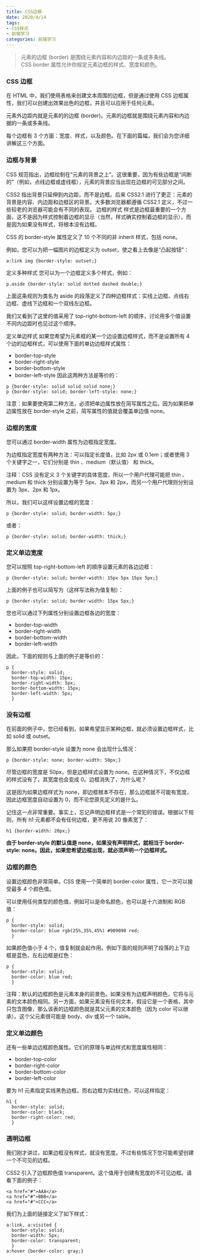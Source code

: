 ```yaml
---
title: CSS边框
date: 2020/4/14
tags: 
- CSS样式
- 前端学习
categories: 前端学习
---
```





> 元素的边框 (border) 是围绕元素内容和内边距的一条或多条线。  
> CSS border 属性允许你规定元素边框的样式、宽度和颜色。

<!-- more -->

### CSS 边框

在 HTML 中，我们使用表格来创建文本周围的边框，但是通过使用 CSS 边框属性，我们可以创建出效果出色的边框，并且可以应用于任何元素。

元素外边距内就是元素的的边框 (border)。元素的边框就是围绕元素内容和内边据的一条或多条线。

每个边框有 3 个方面：宽度、样式，以及颜色。在下面的篇幅，我们会为您详细讲解这三个方面。
### 边框与背景
CSS 规范指出，边框绘制在“元素的背景之上”。这很重要，因为有些边框是“间断的”（例如，点线边框或虚线框），元素的背景应当出现在边框的可见部分之间。

CSS2 指出背景只延伸到内边距，而不是边框。后来 CSS2.1 进行了更正：元素的背景是内容、内边距和边框区的背景。大多数浏览器都遵循 CSS2.1 定义，不过一些较老的浏览器可能会有不同的表现。
边框的样式
样式是边框最重要的一个方面，这不是因为样式控制着边框的显示（当然，样式确实控制着边框的显示），而是因为如果没有样式，将根本没有边框。

CSS 的 border-style 属性定义了 10 个不同的非 inherit 样式，包括 none。

例如，您可以为把一幅图片的边框定义为 outset，使之看上去像是“凸起按钮”：
```
a:link img {border-style: outset;}
```
定义多种样式
您可以为一个边框定义多个样式，例如：
```
p.aside {border-style: solid dotted dashed double;}
```
上面这条规则为类名为 aside 的段落定义了四种边框样式：实线上边框、点线右边框、虚线下边框和一个双线左边框。

我们又看到了这里的值采用了 top-right-bottom-left 的顺序，讨论用多个值设置不同内边距时也见过这个顺序。

定义单边样式
如果您希望为元素框的某一个边设置边框样式，而不是设置所有 4 个边的边框样式，可以使用下面的单边边框样式属性：

- border-top-style
- border-right-style
- border-bottom-style
- border-left-style
因此这两种方法是等价的：
```
p {border-style: solid solid solid none;}
p {border-style: solid; border-left-style: none;}
```
注意：如果要使用第二种方法，必须把单边属性放在简写属性之后。因为如果把单边属性放在 border-style 之前，简写属性的值就会覆盖单边值 none。

### 边框的宽度
您可以通过 border-width 属性为边框指定宽度。

为边框指定宽度有两种方法：可以指定长度值，比如 2px 或 0.1em；或者使用 3 个关键字之一，它们分别是 thin 、medium（默认值） 和 thick。

注释：CSS 没有定义 3 个关键字的具体宽度，所以一个用户代理可能把 thin 、medium 和 thick 分别设置为等于 5px、3px 和 2px，而另一个用户代理则分别设置为 3px、2px 和 1px。

所以，我们可以这样设置边框的宽度：
```
p {border-style: solid; border-width: 5px;}
```
或者：
```
p {border-style: solid; border-width: thick;}
```
### 定义单边宽度
您可以按照 top-right-bottom-left 的顺序设置元素的各边边框：
```
p {border-style: solid; border-width: 15px 5px 15px 5px;}
```
上面的例子也可以简写为（这样写法称为值复制）：
```
p {border-style: solid; border-width: 15px 5px;}
```
您也可以通过下列属性分别设置边框各边的宽度：

- border-top-width
- border-right-width
- border-bottom-width
- border-left-width  

因此，下面的规则与上面的例子是等价的：
```
p {
  border-style: solid;
  border-top-width: 15px;
  border-right-width: 5px;
  border-bottom-width: 15px;
  border-left-width: 5px;
  }
```
### 没有边框
在前面的例子中，您已经看到，如果希望显示某种边框，就必须设置边框样式，比如 solid 或 outset。

那么如果把 border-style 设置为 none 会出现什么情况：
```
p {border-style: none; border-width: 50px;}
```
尽管边框的宽度是 50px，但是边框样式设置为 none。在这种情况下，不仅边框的样式没有了，其宽度也会变成 0。边框消失了，为什么呢？

这是因为如果边框样式为 none，即边框根本不存在，那么边框就不可能有宽度，因此边框宽度自动设置为 0，而不论您原先定义的是什么。

记住这一点非常重要。事实上，忘记声明边框样式是一个常犯的错误。根据以下规则，所有 h1 元素都不会有任何边框，更不用说 20 像素宽了：
```
h1 {border-width: 20px;}
```
**由于 border-style 的默认值是 none，如果没有声明样式，就相当于 border-style: none。因此，如果您希望边框出现，就必须声明一个边框样式。**

### 边框的颜色
设置边框颜色非常简单。CSS 使用一个简单的 border-color 属性，它一次可以接受最多 4 个颜色值。

可以使用任何类型的颜色值，例如可以是命名颜色，也可以是十六进制和 RGB 值：
```
p {
  border-style: solid;
  border-color: blue rgb(25%,35%,45%) #909090 red;
  }
```
如果颜色值小于 4 个，值复制就会起作用。例如下面的规则声明了段落的上下边框是蓝色，左右边框是红色：
```
p {
  border-style: solid;
  border-color: blue red;
  }
```
注释：默认的边框颜色是元素本身的前景色。如果没有为边框声明颜色，它将与元素的文本颜色相同。另一方面，如果元素没有任何文本，假设它是一个表格，其中只包含图像，那么该表的边框颜色就是其父元素的文本颜色（因为 color 可以继承）。这个父元素很可能是 body、div 或另一个 table。

### 定义单边颜色
还有一些单边边框颜色属性。它们的原理与单边样式和宽度属性相同：

- border-top-color
- border-right-color
- border-bottom-color
- border-left-color

要为 h1 元素指定实线黑色边框，而右边框为实线红色，可以这样指定：
```
h1 {
  border-style: solid;
  border-color: black;
  border-right-color: red;
  }
```
### 透明边框
我们刚才讲过，如果边框没有样式，就没有宽度。不过有些情况下您可能希望创建一个不可见的边框。

CSS2 引入了边框颜色值 transparent。这个值用于创建有宽度的不可见边框。请看下面的例子：
```
<a href="#">AAA</a>
<a href="#">BBB</a>
<a href="#">CCC</a>
```
我们为上面的链接定义了如下样式：
```
a:link, a:visited {
  border-style: solid;
  border-width: 5px;
  border-color: transparent;
  }
a:hover {border-color: gray;}
```